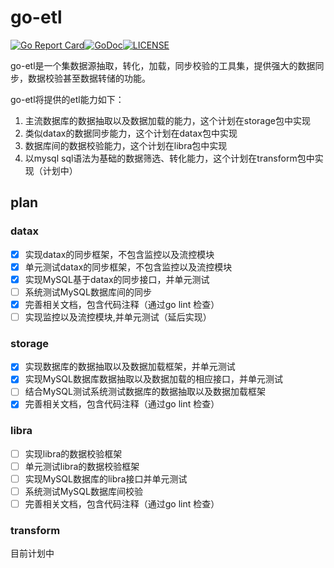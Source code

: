 # go-etl
[![Go Report Card][report-img]][report][![GoDoc][doc-img]][doc][![LICENSE][license-img]][license]

go-etl是一个集数据源抽取，转化，加载，同步校验的工具集，提供强大的数据同步，数据校验甚至数据转储的功能。

go-etl将提供的etl能力如下：

1. 主流数据库的数据抽取以及数据加载的能力，这个计划在storage包中实现
2. 类似datax的数据同步能力，这个计划在datax包中实现
3. 数据库间的数据校验能力，这个计划在libra包中实现
4. 以mysql sql语法为基础的数据筛选、转化能力，这个计划在transform包中实现（计划中）

## plan

### datax

- [x] 实现datax的同步框架，不包含监控以及流控模块
- [x] 单元测试datax的同步框架，不包含监控以及流控模块
- [x] 实现MySQL基于datax的同步接口，并单元测试
- [ ] 系统测试MySQL数据库间的同步
- [x] 完善相关文档，包含代码注释（通过go lint 检查）
- [ ] 实现监控以及流控模块,并单元测试（延后实现）

### storage

- [x] 实现数据库的数据抽取以及数据加载框架，并单元测试
- [x] 实现MySQL数据库数据抽取以及数据加载的相应接口，并单元测试
- [ ] 结合MySQL测试系统测试数据库的数据抽取以及数据加载框架
- [x] 完善相关文档，包含代码注释（通过go lint 检查）

### libra

- [ ] 实现libra的数据校验框架
- [ ] 单元测试libra的数据校验框架
- [ ] 实现MySQL数据库的libra接口并单元测试
- [ ] 系统测试MySQL数据库间校验
- [ ] 完善相关文档，包含代码注释（通过go lint 检查）

### transform

目前计划中

[report-img]:https://goreportcard.com/badge/github.com/Breeze0806/go-etl
[report]:https://goreportcard.com/report/github.com/Breeze0806/go-etl
[doc-img]:https://godoc.org/github.com/Breeze0806/go-etl?status.svg
[doc]:https://godoc.org/github.com/Breeze0806/go-etl
[license-img]: https://img.shields.io/badge/License-Apache%202.0-blue.svg
[license]: https://github.com/Breeze0806/go-etl/blob/main/LICENSE
